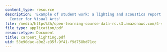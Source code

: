 ```yaml
---
content_type: resource
description: 'Example of student work: a lighting and acoustics report on the Carpenter
  Center for Visual Arts'
file: /media/https%3A/open-learning-course-data-rc.s3.amazonaws.com/4-401-introduction-to-building-technology-spring-2006/53e90daca0e2e35f9f41f9d758bd71cc_carpent_lighting.pdf
file_type: application/pdf
resourcetype: Document
title: carpent_lighting.pdf
uid: 53e90dac-a0e2-e35f-9f41-f9d758bd71cc
---
```

